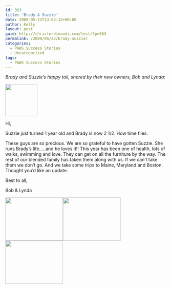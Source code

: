 ```yaml
---
id: 363
title: 'Brady & Suzzie'
date: 2009-05-23T13:03:12+00:00
author: Kelly
layout: post
guid: http://chrisferdinandi.com/test/?p=363
permalink: /2009/05/23/brady-suzzie/
categories:
  - PAWS Success Stories
  - Uncategorized
tags:
  - PAWS Success Stories
---
```

_Brady and Suzzie&#8217;s happy tail, shared by their new owners, Bob and Lynda:_

<img src="https://pawsnewengland.com/wp-content/uploads/2009/05/thumb4.jpg" alt="" title="thumb" width="100" height="100" class="alignleft size-full wp-image-785" />

Hi,

Suzzie just turned 1 year old and Brady is now 2 1/2. How time flies.

These guys are so precious. We are so grateful to have gotten Suzzie. She runs Brady&#8217;s life&#8230;..and he loves it!! This year has been one of health, lots of walks, swimming and love. They can get on all the furniture by the way. The rest of our blended family has taken them along with us. If we can&#8217;t take them we don&#8217;t go. And we take some trips to Maine, Maryland and Boston. Thought you&#8217;d like an update.

Best to all,

Bob & Lynda

<img src="https://pawsnewengland.com/wp-content/uploads/2009/05/image0222.jpg" alt="" title="image02" width="180" height="135" class="alignleft size-full wp-image-786" /><img src="https://pawsnewengland.com/wp-content/uploads/2009/05/image0319.jpg" alt="" title="image03" width="180" height="135" class="alignleft size-full wp-image-787" /><img src="https://pawsnewengland.com/wp-content/uploads/2009/05/image0410.jpg" alt="" title="image04" width="180" height="135" class="alignleft size-full wp-image-788" />

<div class="clear">
</div>
